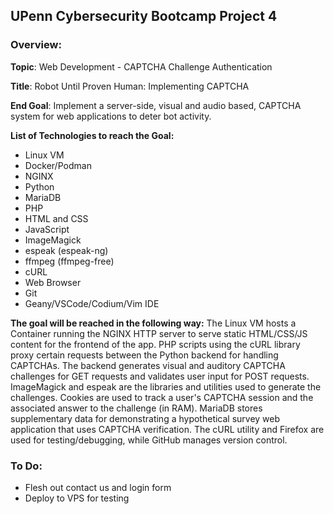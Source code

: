 ## UPenn Cybersecurity Bootcamp Project 4

### Overview:

**Topic**: Web Development - CAPTCHA Challenge Authentication

**Title**: Robot Until Proven Human: Implementing CAPTCHA

**End Goal**: Implement a server-side, visual and audio based, CAPTCHA system for web applications to deter bot activity.

**List of Technologies to reach the Goal:**
 - Linux VM
 - Docker/Podman
 - NGINX
 - Python
 - MariaDB
 - PHP
 - HTML and CSS
 - JavaScript
 - ImageMagick
 - espeak (espeak-ng)
 - ffmpeg (ffmpeg-free)
 - cURL
 - Web Browser
 - Git
 - Geany/VSCode/Codium/Vim IDE

**The goal will be reached in the following way:**
The Linux VM hosts a Container running the NGINX HTTP server to serve static HTML/CSS/JS content for the frontend of the app. PHP scripts using the cURL library proxy certain requests between the Python backend for handling CAPTCHAs. The backend generates visual and auditory CAPTCHA challenges for GET requests and validates user input for POST requests. ImageMagick and espeak are the libraries and utilities used to generate the challenges. Cookies are used to track a user's CAPTCHA session and the associated answer to the challenge (in RAM). MariaDB stores supplementary data for demonstrating a hypothetical survey web application that uses CAPTCHA verification. The cURL utility and Firefox are used for testing/debugging, while GitHub manages version control.

### To Do:
 - Flesh out contact us and login form
 - Deploy to VPS for testing

